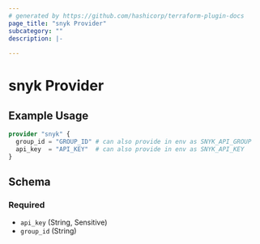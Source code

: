 ```yaml
---
# generated by https://github.com/hashicorp/terraform-plugin-docs
page_title: "snyk Provider"
subcategory: ""
description: |-
  
---
```


# snyk Provider



## Example Usage

```terraform
provider "snyk" {
  group_id = "GROUP_ID" # can also provide in env as SNYK_API_GROUP
  api_key  = "API_KEY"  # can also provide in env as SNYK_API_KEY
}
```

<!-- schema generated by tfplugindocs -->
## Schema

### Required

- `api_key` (String, Sensitive)
- `group_id` (String)
